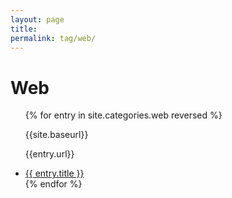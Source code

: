 ```yaml
---
layout: page
title:
permalink: tag/web/
---
```


<div class="tutorials">
  <h1>Web</h1>
  <ul>
  {% for entry in site.categories.web reversed %}
    <article class="tutorial">
      <p>{{site.baseurl}}</p>
      <p>{{entry.url}}</p>
      <li><a href="../../{{ entry.url }}">{{ entry.title }}</a></li>
    </article>
  {% endfor %}
  </ul>
</div>
